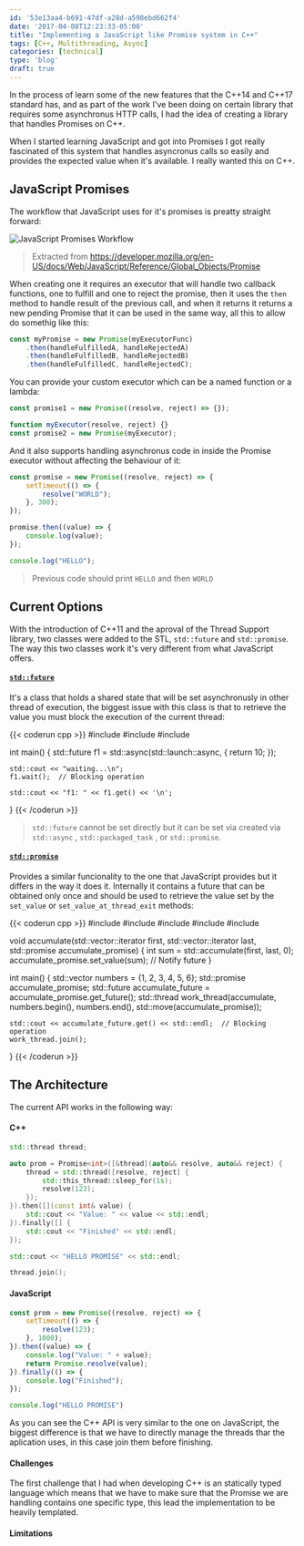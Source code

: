 ```yaml
---
id: '53e13aa4-b691-47df-a28d-a598ebd662f4'
date: '2017-04-08T12:23:33-05:00'
title: "Implementing a JavaScript like Promise system in C++"
tags: [C++, Multithreading, Async]
categories: [technical]
type: 'blog'
draft: true
---
```


In the process of learn some of the new features that the C++14 and C++17
standard has, and as part of the work I've been doing on certain library that
requires some asynchronus HTTP calls, I had the idea of creating a library that
handles Promises on C++.

When I started learning JavaScript and got into Promises I got really fascinated
of this system that handles asyncronus calls so easily and provides the expected
value when it's available. I really wanted this on C++.

## JavaScript Promises

The workflow that JavaScript uses for it's promises is preatty straight forward:

![JavaScript Promises Workflow](https://media.prod.mdn.mozit.cloud/attachments/2018/04/18/15911/32e79f722e83940fdaea297acdb5df92/promises.png)

> Extracted from https://developer.mozilla.org/en-US/docs/Web/JavaScript/Reference/Global_Objects/Promise

When creating one it requires an executor that will handle two callback
functions, one to fulfill and one to reject the promise, then it uses the `then`
method to handle result of the previous call, and when it returns it returns a
new pending Promise that it can be used in the same way, all this to allow do
somethig like this:

``` javascript
const myPromise = new Promise(myExecutorFunc)
    .then(handleFulfilledA, handleRejectedA)
    .then(handleFulfilledB, handleRejectedB)
    .then(handleFulfilledC, handleRejectedC);
```

You can provide your custom executor which can be a named function or a lambda:

``` javascript
const promise1 = new Promise((resolve, reject) => {});

function myExecutor(resolve, reject) {}
const promise2 = new Promise(myExecutor);
```

And it also supports handling asynchronus code in inside the Promise executor
without affecting the behaviour of it:

``` javascript
const promise = new Promise((resolve, reject) => {
    setTimeout(() => {
        resolve("WORLD");
    }, 300);
});

promise.then((value) => {
    console.log(value);
});

console.log("HELLO");
```

> Previous code should print `HELLO` and then `WORLD`

## Current Options

With the introduction of C++11 and the aproval of the Thread Support library,
two classes were added to the STL, `std::future` and `std::promise`. The way
this two classes work it's very different from what JavaScript offers.

#### <code>[std::future](https://en.cppreference.com/w/cpp/thread/future)</code>
It's a class that holds a shared state that will be set
asynchronusly in other thread of execution, the biggest issue with this class
is that to retrieve the value you must block the execution of the current
thread:

{{< coderun cpp >}}
#include <iostream>
#include <future>
#include <thread>

int main() {
    std::future<int> f1 = std::async(std::launch::async, [](){
        return 10;
    });

    std::cout << "waiting...\n";
    f1.wait();  // Blocking operation

    std::cout << "f1: " << f1.get() << '\n';
}
{{< /coderun >}}

> `std::future` cannot be set directly but it can be set via created via 
  `std::async` , `std::packaged_task` , or `std::promise`.

#### <code>[std::promise](https://en.cppreference.com/w/cpp/thread/promise)</code>
Provides a similar funcionality to the one that JavaScript
provides but it differs in the way it does it. Internally it contains a future
that can be obtained only once and should be used to retrieve the value set
by the `set_value` or `set_value_at_thread_exit` methods:

{{< coderun cpp >}}
#include <future>
#include <iostream>
#include <numeric>
#include <thread>
#include <vector>

void accumulate(std::vector<int>::iterator first,
                std::vector<int>::iterator last,
                std::promise<int> accumulate_promise) {
    int sum = std::accumulate(first, last, 0);
    accumulate_promise.set_value(sum);  // Notify future
}

int main() {
    std::vector<int> numbers = {1, 2, 3, 4, 5, 6};
    std::promise<int> accumulate_promise;
    std::future<int> accumulate_future = accumulate_promise.get_future();
    std::thread work_thread(accumulate, numbers.begin(), numbers.end(),
                            std::move(accumulate_promise));

    std::cout << accumulate_future.get() << std::endl;  // Blocking operation
    work_thread.join();
}
{{< /coderun >}}

## The Architecture

The current API works in the following way:

#### C++
```c++ 
std::thread thread;

auto prom = Promise<int>([&thread](auto&& resolve, auto&& reject) {
    thread = std::thread([resolve, reject] {
        std::this_thread::sleep_for(1s);
        resolve(123);
    });
}).then([](const int& value) {
    std::cout << "Value: " << value << std::endl;
}).finally([] {
    std::cout << "Finished" << std::endl;
});

std::cout << "HELLO PROMISE" << std::endl;

thread.join();
```

#### JavaScript
```javascript
const prom = new Promise((resolve, reject) => {
    setTimeout(() => {
        resolve(123);
    }, 1000);
}).then((value) => {
    console.log("Value: " + value);
  	return Promise.resolve(value);
}).finally(() => {
    console.log("Finished");
});

console.log("HELLO PROMISE")
```

As you can see the C++ API is very similar to the one on JavaScript, the biggest
difference is that we have to directly manage the threads thar the aplication
uses, in this case join them before finishing.

#### Challenges

The first challenge that I had when developing C++ is an statically typed
language which means that we have to make sure that the Promise we are handling
contains one specific type, this lead the implementation to be heavily
templated.





#### Limitations
